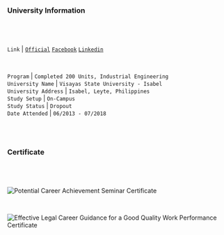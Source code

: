 ### University Information
#

<br />

`Link` | [`Official`](https://www.vsu.edu.ph/academe/satellite-campuses/isabel)&nbsp;[`Facebook`](https://www.facebook.com/visayasstateu.isabel/)&nbsp;[`Linkedin`](https://www.linkedin.com/company/visayas-state-university-isabel/)

<br />

`Program` | `Completed 200 Units, Industrial Engineering` <br />
`University Name` | `Visayas State University - Isabel` <br />
`University Address` | `Isabel, Leyte, Philippines` <br />
`Study Setup` | `On-Campus` <br />
`Study Status` | `Dropout` <br />
`Date Attended` | `06/2013 - 07/2018` <br />

<br />
<br />



### Certificate
#

<br />

![Potential Career Achievement Seminar Certificate](https://github.com/kentlouisetonino/kentlouisetonino/assets/69438999/777814d0-3a94-448c-88ff-d6ac43a7e2f8)

<br />

![Effective Legal Career Guidance for a Good Quality Work Performance Certificate](https://github.com/kentlouisetonino/kentlouisetonino/assets/69438999/d7f0b008-24bd-4fe7-b2ac-ec56545d3a6d)
